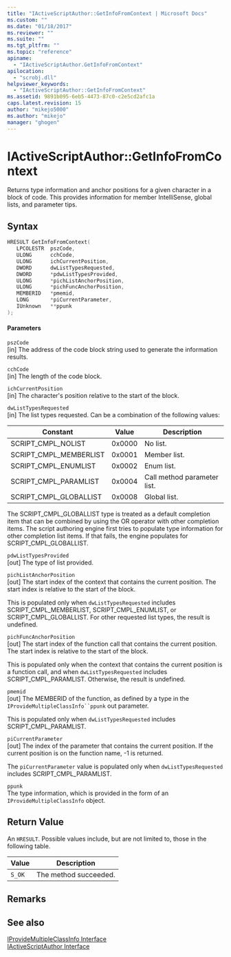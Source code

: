 ```yaml
---
title: "IActiveScriptAuthor::GetInfoFromContext | Microsoft Docs"
ms.custom: ""
ms.date: "01/18/2017"
ms.reviewer: ""
ms.suite: ""
ms.tgt_pltfrm: ""
ms.topic: "reference"
apiname: 
  - "IActiveScriptAuthor.GetInfoFromContext"
apilocation: 
  - "scrobj.dll"
helpviewer_keywords: 
  - "IActiveScriptAuthor::GetInfoFromContext"
ms.assetid: 9891b095-6eb5-4473-87c0-c2e5cd2afc1a
caps.latest.revision: 15
author: "mikejo5000"
ms.author: "mikejo"
manager: "ghogen"
---
```

# IActiveScriptAuthor::GetInfoFromContext
Returns type information and anchor positions for a given character in a block of code. This provides information for member IntelliSense, global lists, and parameter tips.  
  
## Syntax  
  
```cpp
HRESULT GetInfoFromContext(  
   LPCOLESTR  pszCode,  
   ULONG      cchCode,  
   ULONG      ichCurrentPosition,  
   DWORD      dwListTypesRequested,  
   DWORD      *pdwListTypesProvided,  
   ULONG      *pichListAnchorPosition,  
   ULONG      *pichFuncAnchorPosition,  
   MEMBERID   *pmemid,  
   LONG       *piCurrentParameter,  
   IUnknown   **ppunk  
);  
```  
  
#### Parameters  
 `pszCode`  
 [in] The address of the code block string used to generate the information results.  
  
 `cchCode`  
 [in] The length of the code block.  
  
 `ichCurrentPosition`  
 [in] The character's position relative to the start of the block.  
  
 `dwListTypesRequested`  
 [in] The list types requested. Can be a combination of the following values:  
  
|Constant|Value|Description|  
|--------------|-----------|-----------------|  
|SCRIPT_CMPL_NOLIST|0x0000|No list.|  
|SCRIPT_CMPL_MEMBERLIST|0x0001|Member list.|  
|SCRIPT_CMPL_ENUMLIST|0x0002|Enum list.|  
|SCRIPT_CMPL_PARAMLIST|0x0004|Call method parameter list.|  
|SCRIPT_CMPL_GLOBALLIST|0x0008|Global list.|  
  
 The SCRIPT_CMPL_GLOBALLIST type is treated as a default completion item that can be combined by using the OR operator with other completion items. The script authoring engine first tries to populate type information for other completion list items. If that fails, the engine populates for SCRIPT_CMPL_GLOBALLIST.  
  
 `pdwListTypesProvided`  
 [out] The type of list provided.  
  
 `pichListAnchorPosition`  
 [out] The start index of the context that contains the current position. The start index is relative to the start of the block.  
  
 This is populated only when `dwListTypesRequested` includes SCRIPT_CMPL_MEMBERLIST, SCRIPT_CMPL_ENUMLIST, or SCRIPT_CMPL_GLOBALLIST. For other requested list types, the result is undefined.  
  
 `pichFuncAnchorPosition`  
 [out] The start index of the function call that contains the current position. The start index is relative to the start of the block.  
  
 This is populated only when the context that contains the current position is a function call, and when `dwListTypesRequested` includes SCRIPT_CMPL_PARAMLIST. Otherwise, the result is undefined.  
  
 `pmemid`  
 [out] The MEMBERID of the function, as defined by a type in the `IProvideMultipleClassInfo``ppunk` out parameter.  
  
 This is populated only when `dwListTypesRequested` includes SCRIPT_CMPL_PARAMLIST.  
  
 `piCurrentParameter`  
 [out] The index of the parameter that contains the current position. If the current position is on the function name, -1 is returned.  
  
 The `piCurrentParameter` value is populated only when `dwListTypesRequested` includes SCRIPT_CMPL_PARAMLIST.  
  
 `ppunk`  
 The type information, which is provided in the form of an `IProvideMultipleClassInfo` object.  
  
## Return Value  
 An `HRESULT`. Possible values include, but are not limited to, those in the following table.  
  
|Value|Description|  
|-----------|-----------------|  
|`S_OK`|The method succeeded.|  
  
## Remarks  
  
## See also  
 [IProvideMultipleClassInfo Interface](/dotnet/api/microsoft.visualstudio.ole.interop.iprovidemultipleclassinfo)   
 [IActiveScriptAuthor Interface](../../winscript/reference/iactivescriptauthor-interface.md)